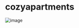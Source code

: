 # cozyapartments
![image](https://user-images.githubusercontent.com/47567608/225288877-39cc3a29-d7d8-41d4-895e-8e27a94c0b2c.png)
